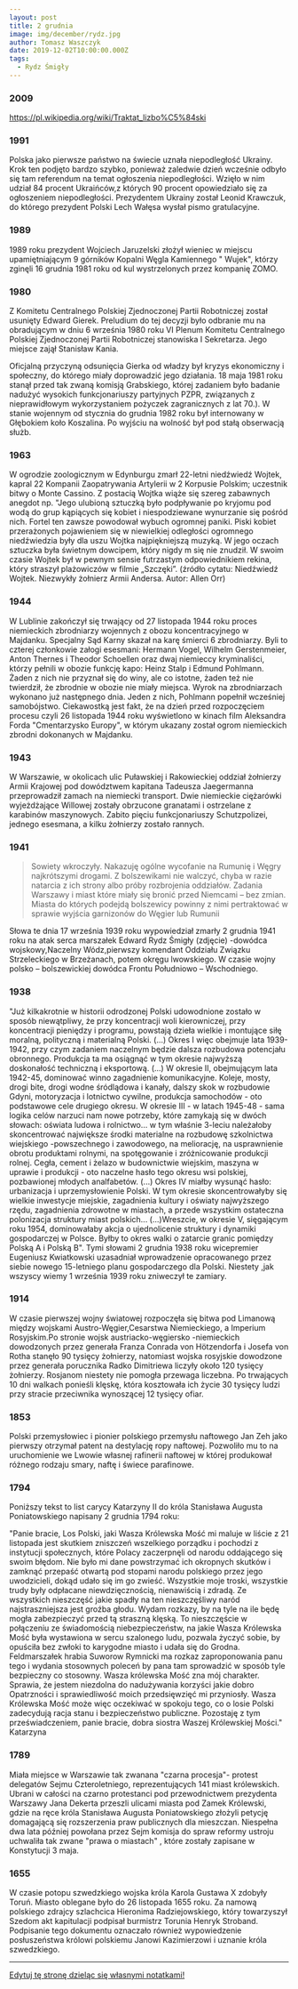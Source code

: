 ```yaml
---
layout: post
title: 2 grudnia
image: img/december/rydz.jpg
author: Tomasz Waszczyk
date: 2019-12-02T10:00:00.000Z
tags:
  - Rydz Śmigły
---
```


### 2009

https://pl.wikipedia.org/wiki/Traktat_lizbo%C5%84ski

### 1991

Polska jako pierwsze państwo na świecie uznała niepodległość Ukrainy. Krok ten podjęto bardzo szybko, ponieważ zaledwie dzień wcześnie odbyło się tam referendum na temat ogłoszenia niepodległości. Wzięło w nim udział 84 procent Ukraińców,z których 90 procent opowiedziało się za ogłoszeniem niepodległości. Prezydentem Ukrainy został Leonid Krawczuk, do którego prezydent Polski Lech Wałęsa wysłał pismo gratulacyjne.

### 1989

1989 roku prezydent Wojciech Jaruzelski złożył wieniec w miejscu upamiętniającym 9 górników Kopalni Węgla Kamiennego " Wujek", którzy zginęli 16 grudnia 1981 roku od kul wystrzelonych przez kompanię ZOMO.

### 1980

Z Komitetu Centralnego Polskiej Zjednoczonej Partii Robotniczej został usunięty Edward Gierek. Preludium do tej decyzji było odbranie mu na obradującym w dniu 6 września 1980 roku VI Plenum Komitetu Centralnego Polskiej Zjednoczonej Partii Robotniczej stanowiska I Sekretarza. Jego miejsce zajął Stanisław Kania.

Oficjalną przyczyną odsunięcia Gierka od władzy był kryzys ekonomiczny i społeczny, do którego miały doprowadzić jego działania. 18 maja 1981 roku stanął przed tak zwaną komisją Grabskiego, której zadaniem było badanie nadużyć wysokich funkcjonariuszy partyjnych PZPR, związanych z nieprawidłowym wykorzystaniem pożyczek zagranicznych z lat 70.). W stanie wojennym od stycznia do grudnia 1982 roku był internowany w Głębokiem koło Koszalina. Po wyjściu na wolność był pod stałą obserwacją służb.

### 1963

W ogrodzie zoologicznym w Edynburgu zmarł 22-letni niedźwiedź Wojtek, kapral 22 Kompanii Zaopatrywania Artylerii w 2 Korpusie Polskim; uczestnik bitwy o Monte Cassino. Z postacią Wojtka wiąże się szereg zabawnych anegdot np. "Jego ulubioną sztuczką było podpływanie po kryjomu pod wodą do grup kąpiących się kobiet i niespodziewane wynurzanie się pośród nich. Fortel ten zawsze powodował wybuch ogromnej paniki. Piski kobiet przerażonych pojawieniem się w niewielkiej odległości ogromnego niedźwiedzia były dla uszu Wojtka najpiękniejszą muzyką. W jego oczach sztuczka była świetnym dowcipem, który nigdy m się nie znudził. W swoim czasie Wojtek był w pewnym sensie futrzastym odpowiednikiem rekina, który straszył plażowiczów w filmie „Szczęki”. (źródło cytatu: Niedźwiedź Wojtek. Niezwykły żołnierz Armii Andersa. Autor: Allen Orr)

### 1944

W Lublinie zakończył się trwający od 27 listopada 1944 roku proces niemieckich zbrodniarzy wojennych z obozu koncentracyjnego w Majdanku.
Specjalny Sąd Karny skazał na karę śmierci 6 zbrodniarzy. Byli to czterej członkowie załogi esesmani: Hermann Vogel, Wilhelm Gerstenmeier, Anton Thernes i Theodor Schoellen oraz dwaj niemieccy kryminaliści, którzy pełnili w obozie funkcję kapo: Heinz Stalp i Edmund Pohlmann. Żaden z nich nie przyznał się do winy, ale co istotne, żaden też nie twierdził, że zbrodnie w obozie nie miały miejsca.
Wyrok na zbrodniarzach wykonano już następnego dnia. Jeden z nich, Pohlmann popełnił wcześniej samobójstwo.
Ciekawostką jest fakt, że na dzień przed rozpoczęciem procesu czyli 26 listopada 1944 roku wyświetlono w kinach film Aleksandra Forda "Cmentarzysko Europy", w którym ukazany został ogrom niemieckich zbrodni dokonanych w Majdanku.

### 1943

W Warszawie, w okolicach ulic Puławskiej i Rakowieckiej oddział żołnierzy Armii Krajowej pod dowództwem kapitana Tadeusza Jaegermanna przeprowadził zamach na niemiecki transport. Dwie niemieckie ciężarówki wyjeżdżające Willowej zostały obrzucone granatami i ostrzelane z karabinów maszynowych. Zabito pięciu funkcjonariuszy Schutzpolizei, jednego esesmana, a kilku żołnierzy zostało rannych.

### 1941

> Sowiety wkroczyły. Nakazuję
> ogólne wycofanie na Rumunię i
> Węgry najkrótszymi drogami.
> Z bolszewikami nie walczyć,
> chyba w razie natarcia z ich
> strony albo próby rozbrojenia
> oddziałów. Zadania Warszawy
> i miast które miały się bronić
> przed Niemcami – bez zmian.
> Miasta do których podejdą
> bolszewicy powinny z nimi
> pertraktować w sprawie
> wyjścia garnizonów do Węgier
> lub Rumunii

Słowa te dnia 17 września 1939
roku wypowiedział zmarły 2 grudnia 1941 roku na atak serca marszałek Edward Rydz Śmigły (zdjęcie) -dowódca wojskowy,Naczelny Wódz,pierwszy komendant Oddziału Związku
Strzeleckiego w Brzeżanach, potem okręgu lwowskiego. W czasie wojny polsko – bolszewickiej dowódca Frontu Południowo – Wschodniego.

### 1938

"Już kilkakrotnie w historii odrodzonej
Polski udowodnione zostało w sposób
niewątpliwy, że przy koncentracji woli
kierowniczej, przy koncentracji pieniędzy
i programu, powstają dzieła wielkie i montujące
siłę moralną, polityczną i materialną Polski. (...)
Okres I więc obejmuje lata 1939-1942, przy
czym zadaniem naczelnym będzie dalsza
rozbudowa potencjału obronnego. Produkcja ta
ma osiągnąć w tym okresie najwyższą
doskonałość techniczną i eksportową.
(...) W okresie II, obejmującym lata 1942-45,
dominować winno zagadnienie komunikacyjne.
Koleje, mosty, drogi bite, drogi wodne
śródlądowa i kanały, dalszy skok w rozbudowie
Gdyni, motoryzacja i lotnictwo cywilne,
produkcja samochodów - oto podstawowe cele
drugiego okresu.
W okresie III - w latach 1945-48 - sama logika
celów narzuci nam nowe potrzeby, które
zamykają się w dwóch słowach: oświata ludowa i rolnictwo... w tym właśnie 3-leciu należałoby skoncentrować największe środki materialne na rozbudowę szkolnictwa wiejskiego -powszechnego i zawodowego, na meliorację, na usprawnienie obrotu produktami rolnymi, na spotęgowanie i zróżnicowanie produkcji rolnej.
Cegła, cement i żelazo w budownictwie
wiejskim, maszyna w uprawie i produkcji - oto
naczelne hasło tego okresu wsi polskiej,
pozbawionej młodych analfabetów.
(...) Okres IV miałby wysunąć hasło: urbanizacja
i uprzemysłowienie Polski. W tym okresie
skoncentrowałyby się wielkie inwestycje
miejskie, zagadnienia kultury i oświaty
najwyższego rzędu, zagadnienia zdrowotne
w miastach, a przede wszystkim ostateczna
polonizacja struktury miast polskich...
(...)Wreszcie, w okresie V, sięgającym roku
1954, dominowałaby akcja o ujednolicenie
struktury i dynamiki gospodarczej w Polsce.
Byłby to okres walki o zatarcie granic pomiędzy
Polską A i Polską B".
Tymi słowami 2 grudnia 1938 roku wicepremier Eugeniusz Kwiatkowski uzasadniał wprowadzenie opracowanego przez siebie nowego 15-letniego planu gospodarczego dla Polski.
Niestety ,jak wszyscy wiemy 1 września 1939 roku zniweczył te zamiary.

### 1914

W czasie pierwszej wojny światowej rozpoczęła się bitwa pod Limanową między wojskami Austro-Węgier,Cesarstwa Niemieckiego, a Imperium Rosyjskim.Po stronie wojsk austriacko-węgiersko -niemieckich dowodzonych przez generała Franza Conrada von Hötzendorfa i Josefa von Rotha stanęło 90 tysięcy żołnierzy, natomiast wojska rosyjskie dowodzone przez generała porucznika Radko Dimitriewa liczyły około 120 tysięcy żołnierzy. Rosjanom niestety nie pomogła przewaga liczebna. Po trwających 10 dni walkach ponieśli klęskę, która kosztowała ich życie 30 tysięcy ludzi przy stracie przeciwnika wynoszącej 12 tysięcy ofiar.

### 1853

Polski przemysłowiec i pionier polskiego przemysłu naftowego Jan Zeh jako pierwszy otrzymał patent na destylację ropy naftowej. Pozwoliło mu to na uruchomienie we Lwowie własnej rafinerii naftowej w której produkował różnego rodzaju smary, naftę i świece parafinowe.

### 1794

Poniższy tekst to list carycy Katarzyny II do króla Stanisława Augusta Poniatowskiego napisany 2 grudnia 1794 roku:

"Panie bracie,
Los Polski, jaki Wasza Królewska Mość mi
maluje w liście z 21 listopada jest skutkiem
zniszczeń wszelkiego porządku i pochodzi z
instytucji społecznych, które Polacy
zaczerpnęli od narodu oddającego się swoim
błędom. Nie było mi dane powstrzymać ich
okropnych skutków i zamknąć przepaść
otwartą pod stopami narodu polskiego przez
jego uwodzicieli, dokąd udało się im go
zwieść. Wszystkie moje troski, wszystkie trudy
były odpłacane niewdzięcznością, nienawiścią
i zdradą.
Ze wszystkich nieszczęść jakie spadły na ten
nieszczęśliwy naród najstraszniejsza jest
groźba głodu. Wydam rozkazy, by na tyle na
ile będę mogła zabezpieczyć przed tą
straszną klęską.
To nieszczęście w połączeniu ze
świadomością niebezpieczeństw, na jakie
Wasza Królewska Mość była wystawiona w
sercu szalonego ludu, pozwala życzyć sobie,
by opuściła bez zwłoki to karygodne miasto i
udała się do Grodna. Feldmarszałek hrabia
Suworow Rymnicki ma rozkaz zaproponowania
panu tego i wydania stosownych poleceń by
pana tam sprowadzić w sposób tyle
bezpieczny co stosowny. Wasza królewska
Mość zna mój charakter. Sprawia, że jestem
niezdolna do nadużywania korzyści jakie dobro
Opatrzności i sprawiedliwość moich
przedsięwzięć mi przyniosły.
Wasza Królewska Mość może więc oczekiwać
w spokoju tego, co o losie Polski zadecydują
racja stanu i bezpieczeństwo publiczne.
Pozostaję z tym przeświadczeniem, panie
bracie, dobra siostra Waszej Królewskiej
Mości."
Katarzyna

### 1789

Miała miejsce w Warszawie tak zwanana "czarna procesja"- protest delegatów Sejmu Czteroletniego, reprezentujących 141 miast królewskich. Ubrani w całości na czarno protestanci pod przewodnictwem prezydenta Warszawy Jana Dekerta przeszli ulicami miasta pod Zamek Królewski, gdzie na ręce króla Stanisława Augusta Poniatowskiego złożyli petycję domagającą się rozszerzenia praw publicznych dla mieszczan. Niespełna dwa lata później powołana przez Sejm komisja do spraw reformy ustroju uchwaliła tak zwane "prawa o miastach" , które zostały zapisane w Konstytucji 3 maja.

### 1655

W czasie potopu szwedzkiego wojska króla Karola Gustawa X zdobyły Toruń. Miasto oblegane było do 26 listopada 1655 roku. Za namową polskiego zdrajcy szlachcica Hieronima Radziejowskiego, który towarzyszył Szedom akt kapitulacji podpisał burmistrz Torunia Henryk Stroband. Podpisanie tego dokumentu oznaczało również wypowiedzenie posłuszeństwa królowi polskiemu Janowi Kazimierzowi i uznanie króla szwedzkiego.

---

<a href="https://github.com/TomaszWaszczyk/historia.waszczyk.com/edit/master/src/content/december-2.md" target="_blank">Edytuj tę stronę dzieląc się własnymi notatkami!</a>
